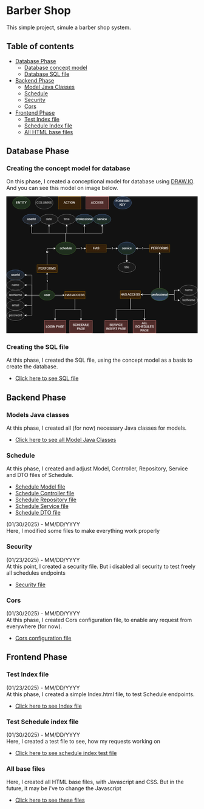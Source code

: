 
# Barber Shop 
This simple project, simule a barber shop system.


## Table of contents  
- [Database Phase](#database)  
    - [Database concept model](#modelDB)
    - [Database SQL file](#DBSQL)
- [Backend Phase](#backend)
    - [Model Java Classes](#bem)
    - [Schedule](#besp)
    - [Security](#bes)
    - [Cors](#bec)
- [Frontend Phase](#frontend)
    - [Test Index file](#fetf)
    - [Schedule Index file](#fets)
    - [All HTML base files](#fecb)


<h2 id="database">Database Phase</h2>  

<h3 id="modelDB">Creating the concept model for database</h3>

On this phase, I created a conceptional model for database using [DRAW.IO](https://draw.io/). And you can see this model on image below.

![database model png](Database/DB_Design.png)


<h3 id="DBSQL">Creating the SQL file</h3>

At this phase, I created the SQL file, using the concept model as a basis to create the database.

- [Click here to see SQL file](https://github.com/ViniCezarioDEV/Barber-Shop/blob/main/Database/Database.sql)







<h2 id="backend">Backend Phase</h2>

<h3 id="bem">Models Java classes</h3>

At this phase, I created all (for now) necessary Java classes for models.
    
- [Click here to see all Model Java Classes](https://github.com/ViniCezarioDEV/Barber-Shop/tree/main/Backend/barbershop/src/main/java/solutionscorp/barbershop/Models)

<h3 id="besp">Schedule</h3>

At this phase, I created and adjust Model, Controller, Repository, Service and DTO files of Schedule.

- [Schedule Model file](https://github.com/ViniCezarioDEV/Barber-Shop/blob/main/Backend/barbershop/src/main/java/solutionscorp/barbershop/Models/Schedule.java)
- [Schedule Controller file](https://github.com/ViniCezarioDEV/Barber-Shop/blob/main/Backend/barbershop/src/main/java/solutionscorp/barbershop/Controllers/ScheduleController.java)
- [Schedule Repository file](https://github.com/ViniCezarioDEV/Barber-Shop/blob/main/Backend/barbershop/src/main/java/solutionscorp/barbershop/Repository/ScheduleRepository.java)
- [Schedule Service file](https://github.com/ViniCezarioDEV/Barber-Shop/blob/main/Backend/barbershop/src/main/java/solutionscorp/barbershop/Services/ScheduleService.java)
- [Schedule DTO file](https://github.com/ViniCezarioDEV/Barber-Shop/blob/main/Backend/barbershop/src/main/java/solutionscorp/barbershop/DTO/ScheduleDTO.java)

(01/30/2025) - MM/DD/YYYY<br>
Here, I modified some files to make everything work properly 

<h3 id="bes">Security</h3>

(01/23/2025) - MM/DD/YYYY<br>
At this point, I created a security file. But i disabled all security to test freely all schedules endpoints

- [Security file](https://github.com/ViniCezarioDEV/Barber-Shop/blob/main/Backend/barbershop/src/main/java/solutionscorp/barbershop/Security/SecurityConfig.java)

<h3 id="bec">Cors</h3>

(01/30/2025) - MM/DD/YYYY<br>
At this phase, I created Cors configuration file, to enable any request from everywhere (for now).

- [Cors configuration file](https://github.com/ViniCezarioDEV/Barber-Shop/blob/main/Backend/barbershop/src/main/java/solutionscorp/barbershop/Cors/CorsConfig.java)









<h2 id="frontend">Frontend Phase</h2>

<h3 id="fetf">Test Index file</h3>

(01/23/2025) - MM/DD/YYYY<br>
At this phase, I created a simple Index.html file, to test Schedule endpoints.

- [Click here to see Index file](https://github.com/ViniCezarioDEV/Barber-Shop/blob/main/Frontend/Test/availableTimes.html)

<h3 id="fets">Test Schedule index file</h3>

(01/30/2025) - MM/DD/YYYY<br>
Here, I created a test file to see, how my requests working on

- [Click here to see schedule index test file](https://github.com/ViniCezarioDEV/Barber-Shop/blob/main/Frontend/Test/makeSchedule.html)

<h3 id="fecb">All base files</h3>

Here, I created all HTML base files, with Javascript and CSS. But in the future, it may be i've to change the Javascript

- [Click here to see these files](https://github.com/ViniCezarioDEV/Barber-Shop/blob/main/Frontend/barbershop/)